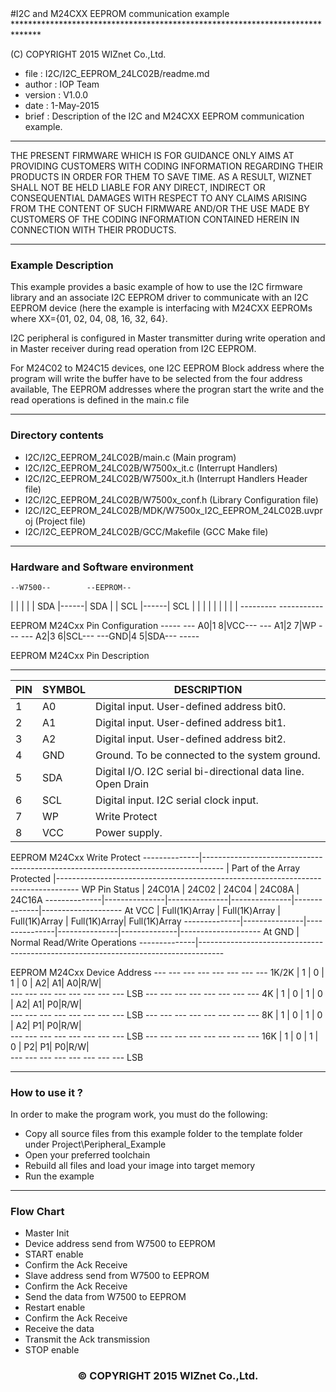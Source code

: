 <markdown>
#I2C and M24CXX EEPROM communication example
******************************************************************************

(C) COPYRIGHT 2015 WIZnet Co.,Ltd.

  * file    : I2C/I2C_EEPROM_24LC02B/readme.md 
  * author  : IOP Team
  * version : V1.0.0
  * date    : 1-May-2015
  * brief   : Description of the I2C and M24CXX EEPROM communication example.

******************************************************************************

THE PRESENT FIRMWARE WHICH IS FOR GUIDANCE ONLY AIMS AT PROVIDING CUSTOMERS WITH CODING INFORMATION REGARDING THEIR PRODUCTS IN ORDER FOR THEM TO SAVE TIME. AS A RESULT, WIZNET SHALL NOT BE HELD LIABLE FOR ANY DIRECT, INDIRECT OR CONSEQUENTIAL DAMAGES WITH RESPECT TO ANY CLAIMS ARISING FROM THE CONTENT OF SUCH FIRMWARE AND/OR THE USE MADE BY CUSTOMERS OF THE CODING INFORMATION CONTAINED HEREIN IN CONNECTION WITH THEIR PRODUCTS.

******************************************************************************

### Example Description

This example provides a basic example of how to use the I2C firmware library and
an associate I2C EEPROM driver to communicate with an I2C EEPROM device (here the
example is interfacing with M24CXX EEPROMs where XX={01, 02, 04, 08, 16, 32, 64}.

I2C peripheral is configured in Master transmitter during write operation and in
Master receiver during read operation from I2C EEPROM. 

For M24C02 to M24C15 devices, one I2C EEPROM Block address where the program
will write the buffer have to be selected from the four address available,
The EEPROM addresses where the progran start the write and the read operations
is defined in the main.c file

______________________________________________________________________________

### Directory contents

  - I2C/I2C_EEPROM_24LC02B/main.c                            		(Main program)
  - I2C/I2C_EEPROM_24LC02B/W7500x_it.c                       		(Interrupt Handlers)
  - I2C/I2C_EEPROM_24LC02B/W7500x_it.h                       		(Interrupt Handlers Header file)
  - I2C/I2C_EEPROM_24LC02B/W7500x_conf.h                     		(Library Configuration file)
  - I2C/I2C_EEPROM_24LC02B/MDK/W7500x_I2C_EEPROM_24LC02B.uvproj		(Project file)
  - I2C/I2C_EEPROM_24LC02B/GCC/Makefile                      		(GCC Make file)
______________________________________________________________________________

### Hardware and Software environment 


    --W7500--        --EEPROM--
   |         |      |          |
   |     SDA |------| SDA      |
   |     SCL |------| SCL      |
   |         |      |          |
   |         |      |          |
    ---------       -----------

EEPROM M24Cxx Pin Configuration
       -----
--- A0|1   8|VCC---
--- A1|2   7|WP ---
--- A2|3   6|SCL---
---GND|4   5|SDA---
       -----
       
EEPROM M24Cxx Pin Description

-------------------------------------------------------------------------------
PIN | SYMBOL | DESCRIPTION
----|--------|------------------------------------------------------------------
 1  | A0     | Digital input. User-defined address bit0.
 2  | A1     | Digital input. User-defined address bit1.
 3  | A2     | Digital input. User-defined address bit2.
 4  | GND    | Ground. To be connected to the system ground.
 5  | SDA    | Digital I/O. I2C serial bi-directional data line. Open Drain
 6  | SCL    | Digital input. I2C serial clock input.
 7  | WP     | Write Protect
 8  | VCC    | Power supply.



EEPROM M24Cxx Write Protect
--------------|-----------------------------------------------------------------------------------
              |            Part of the Array Protected
              |-----------------------------------------------------------------------------------
WP Pin Status |    24C01A     |     24C02     |     24C04     |     24C08A   |      24C16A
--------------|---------------|---------------|---------------|--------------|--------------------
    At VCC    | Full(1K)Array | Full(1K)Array | Full(1K)Array | Full(1K)Array|  Full(1K)Array
--------------|---------------|---------------|---------------|--------------|--------------------
    At GND    |                                Normal Read/Write Operations
--------------|------------------------------------------------------------------------------------


EEPROM M24Cxx Device Address
         --- --- --- --- --- --- --- ---
  1K/2K | 1 | 0 | 1 | 0 | A2| A1| A0|R/W|  
         --- --- --- --- --- --- --- ---
                                     LSB
         --- --- --- --- --- --- --- ---
    4K  | 1 | 0 | 1 | 0 | A2| A1| P0|R/W|  
         --- --- --- --- --- --- --- ---
                                     LSB
         --- --- --- --- --- --- --- ---
    8K  | 1 | 0 | 1 | 0 | A2| P1| P0|R/W|  
         --- --- --- --- --- --- --- ---
                                     LSB
         --- --- --- --- --- --- --- ---
   16K  | 1 | 0 | 1 | 0 | P2| P1| P0|R/W|  
         --- --- --- --- --- --- --- ---
                                     LSB


______________________________________________________________________________

### How to use it ? 
In order to make the program work, you must do the following:
 - Copy all source files from this example folder to the template folder under
   Project\Peripheral_Example
 - Open your preferred toolchain 
 - Rebuild all files and load your image into target memory
 - Run the example 

______________________________________________________________________________

### Flow Chart

 - Master Init
 - Device address send from W7500 to EEPROM
 - START enable
 - Confirm the Ack Receive
 - Slave address send from W7500 to EEPROM
 - Confirm the Ack Receive
 - Send the data from W7500 to EEPROM
 - Restart enable
 - Confirm the Ack Receive
 - Receive the data
 - Transmit the Ack transmission
 - STOP enable

<h3><center>&copy; COPYRIGHT 2015 WIZnet Co.,Ltd.</center></h3>